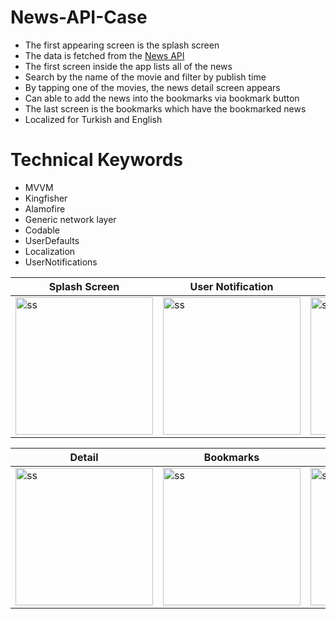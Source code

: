 # **News-API-Case**
- The first appearing screen is the splash screen
- The data is fetched from the [News API](https://newsapi.org/)
- The first screen inside the app lists all of the news 
- Search by the name of the movie and filter by publish time
- By tapping one of the movies, the news detail screen appears
- Can able to add the news into the bookmarks via bookmark button
- The last screen is the bookmarks which have the bookmarked news
- Localized for Turkish and English

# **Technical Keywords**
- MVVM
- Kingfisher
- Alamofire
- Generic network layer
- Codable
- UserDefaults
- Localization
- UserNotifications

<div align="center">

| Splash Screen  | User Notification | Main | Search | 
| ------------- | ------------- | ------------- | ------------- |
| <img src="https://user-images.githubusercontent.com/56412838/184756374-a771db2a-9e50-4d3d-ab95-4a256fdda1e7.png" alt="ss" width="220"/> | <img src="https://github.com/OmerSah/News-API-Case/assets/56412838/cb2ec43e-52af-4d3c-831c-01e2fbb6020b" alt="ss" width="220"/>  | <img src="https://github.com/OmerSah/News-API-Case/assets/56412838/b26788b6-065a-4792-973f-1609c8b7ce96" alt="ss" width="220"/>  | <img src="https://github.com/OmerSah/News-API-Case/assets/56412838/37e6a689-f5cc-4853-a03f-7f95cb628923" alt="ss" width="220"/>  |


| Detail | Bookmarks  | News Source  |  Filter |
| ------------- | ------------- | ------------- | ------------- |
| <img src="https://github.com/OmerSah/News-API-Case/assets/56412838/764d3263-da25-4f75-be67-7bd891554089" alt="ss" width="220"/> | <img src="https://github.com/OmerSah/News-API-Case/assets/56412838/9ae0c17b-5851-40dd-9d86-251478a8796d" alt="ss" width="220"/> | <img src="https://github.com/OmerSah/News-API-Case/assets/56412838/98cc9522-2eed-4002-90b5-fae094eca36a" alt="ss" width="220"/>  | <img src="https://user-images.githubusercontent.com/56412838/185212896-0aa664c2-40cb-40cc-8497-50bc2c167154.png" alt="ss" width="220"/>  |

</div>
